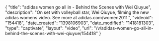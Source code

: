 {
    "title": "adidas women go all in - Behind the Scenes with Wei Qiuyue",
    "description": "On set with volleyball star, Wei Qiuyue, filming the new adidas womens video. See more at adidas.com\/women2011.",
    "videoid": "154418",
    "date_created": "1398106903",
    "date_modified": "1418181303",
    "type": "captivate",
    "layout": "video",
    "url": "\/v\/adidas-women-go-all-in-behind-the-scenes-with-wei-qiuyue\/154418"
}